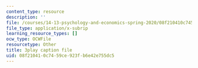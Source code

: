 ```yaml
---
content_type: resource
description: ''
file: /courses/14-13-psychology-and-economics-spring-2020/08f210410c7459ce923fb6e42e755dc5_Lhtf6jFM8Vo.vtt
file_type: application/x-subrip
learning_resource_types: []
ocw_type: OCWFile
resourcetype: Other
title: 3play caption file
uid: 08f21041-0c74-59ce-923f-b6e42e755dc5
---
```

